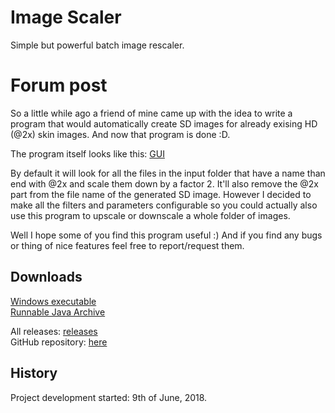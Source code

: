 # Image Scaler
Simple but powerful batch image rescaler.

# Forum post
So a little while ago a friend of mine came up with the idea to write a program that would automatically create SD images for already exising HD (@2x) skin images.
And now that program is done :D.

The program itself looks like this:
[GUI]()

By default it will look for all the files in the input folder that have a name than end with @2x and scale them down by a factor 2. It'll also remove the @2x part from the file name of the generated SD image. 
However I decided to make all the filters and parameters configurable so you could actually also use this program to upscale or downscale a whole folder of images.

Well I hope some of you find this program useful :)
And if you find any bugs or thing of nice features feel free to report/request them. 

## Downloads
[Windows executable](https://github.com/RoanH/ImageScaler/releases/download/v1.0/ImageScaler-v1.0.exe)<br>
[Runnable Java Archive](https://github.com/RoanH/ImageScaler/releases/download/v1.0/ImageScaler-v1.0.jar)

All releases: [releases](https://github.com/RoanH/ImageScaler/releases)<br>
GitHub repository: [here](https://github.com/RoanH/ImageScaler)

## History
Project development started: 9th of June, 2018.